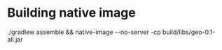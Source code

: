 Building native image
=====================
./gradlew assemble && native-image --no-server -cp build/libs/geo-0.1-all.jar
